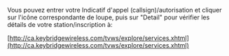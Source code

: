 Vous pouvez entrer votre Indicatif d'appel (callsign)/autorisation et cliquer sur l'icône correspondante de loupe, puis sur "Detail" pour vérifier les détails de votre station/inscription à:

[http://ca.keybridgewireless.com/tvws/explore/services.xhtml](http://ca.keybridgewireless.com/tvws/explore/services.xhtml)

